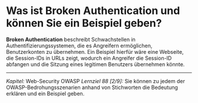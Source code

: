 # Was ist Broken Authentication und können Sie ein Beispiel geben?

**Broken Authentication** beschreibt Schwachstellen in Authentifizierungssystemen, die es Angreifern ermöglichen, Benutzerkonten zu übernehmen. Ein Beispiel hierfür wäre eine Webseite, die Session-IDs in URLs zeigt, wodurch ein Angreifer die Session-ID abfangen und die Sitzung eines legitimen Benutzers übernehmen könnte.

---

_Kapitel:_ Web-Security OWASP
_Lernziel 88 \[2/9\]:_ Sie können zu jedem der OWASP-Bedrohungsszenarien anhand von Stichworten die Bedeutung erklären und ein Beispiel geben.
